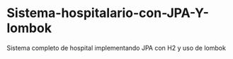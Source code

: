 # Sistema-hospitalario-con-JPA-Y-lombok
Sistema completo de hospital implementando JPA con H2 y uso de lombok
